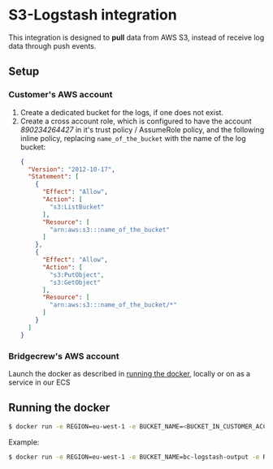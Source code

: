# S3-Logstash integration
This integration is designed to **pull** data from AWS S3, instead of receive log data through push events.


## Setup
### Customer's AWS account
1. Create a dedicated bucket for the logs, if one does not exist.
2. Create a cross account role, which is configured to have the account *890234264427* in it's trust policy / AssumeRole policy, and the following inline policy, replacing `name_of_the_bucket` with the name of the log bucket:
    ```json
    {
      "Version": "2012-10-17",
      "Statement": [
        {
          "Effect": "Allow",
          "Action": [
            "s3:ListBucket"
          ],
          "Resource": [
            "arn:aws:s3:::name_of_the_bucket"
          ]
        },
        {
          "Effect": "Allow",
          "Action": [
            "s3:PutObject",
            "s3:GetObject"
          ],
          "Resource": [
            "arn:aws:s3:::name_of_the_bucket/*"
          ]
        }
      ]
    }
    ```

### Bridgecrew's AWS account
Launch the docker as described in [running the docker](#running-the-docker), locally or on as a service in our ECS

## Running the docker
```bash
$ docker run -e REGION=eu-west-1 -e BUCKET_NAME=<BUCKET_IN_CUSTOMER_ACCOUNT> -e ROLE_ARN=<ARN_OF_ROLE_IN_CUSTOMER_ACCOUNT> -e BC_URL=<BRIDGECREW_LOGSTASH_ENDPOINT> -e ES_URL=<CUSTOMER_DEDICATED_DOMAIN> -it bridgecrew/s3-logstash
```

Example:
```bash
$ docker run -e REGION=eu-west-1 -e BUCKET_NAME=bc-logstash-output -e ROLE_ARN=arn:aws:iam::123456123456:role/bc-s3-logs-role -e BC_URL=https://path.to.bridgecrew/logstah -e ES_URL=search-asdfjklasd.us-east-1.es.amazonaws.com -it bridgecrew/s3-logstash
```
